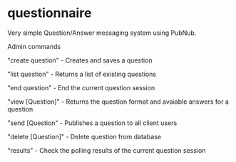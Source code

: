 # questionnaire
Very simple Question/Answer messaging system using PubNub.

Admin commands

"create question" - Creates and saves a question

"list question" - Returns a list of existing questions

"end question" - End the current question session

"view [Question]" - Returns the question format and avaiable answers for a question

"send [Question" - Publishes a question to all client users

"delete [Question]" - Delete question from database

"results" - Check the polling results of the current question session



